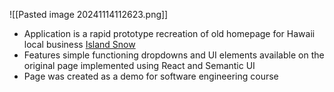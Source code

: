 ![[Pasted image 20241114112623.png]]
- Application is a rapid prototype recreation of old homepage for Hawaii local business [Island Snow](https://islandsnow.com/)
- Features simple functioning dropdowns and UI elements available on the original page implemented using React and Semantic UI
- Page was created as a demo for software engineering course

